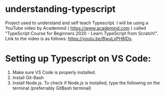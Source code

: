 # understanding-typescript
Project used to understand and self teach Typescript. I will be using a YouTube video by Academind ( https://www.academind.com ) called "TypeScript Course for Beginners 2020 - Learn TypeScript from Scratch!". Link to the video is as follows: https://youtu.be/BwuLxPH8IDs.


Setting up Typescript on VS Code:
=================================

1. Make sure VS Code is properly installed.
2. Install Git-Bash
3. Install Node.js. To check if Node.js is installed, type the following on the terminal (preferrably GitBash terminal)

